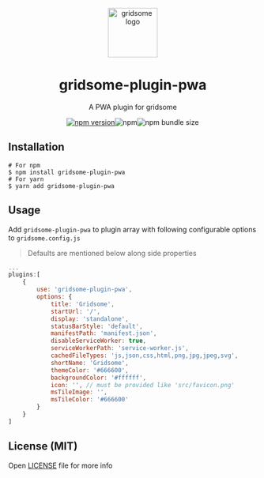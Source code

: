 <p align="center">
    <a href="https://www.npmjs.com/package/gridsome-plugin-pwa">
      <img src="https://gridsome.org/logos/logo-circle-light.svg" alt="gridsome logo" width="100px"/>
    </a>
    <h1 align="center">gridsome-plugin-pwa</h1>
    <p align="center"> A PWA plugin for gridsome </p>
    <p align="center"><a href="https://npmjs.com/package/gridsome-plugin-pwa"><img src="https://badge.fury.io/js/gridsome-plugin-pwa.svg" alt="npm version"></a><img alt="npm" src="https://img.shields.io/npm/dt/gridsome-plugin-pwa"><img alt="npm bundle size" src="https://img.shields.io/bundlephobia/minzip/gridsome-plugin-pwa"></p>
</p>

## Installation

```
# For npm
$ npm install gridsome-plugin-pwa
# For yarn
$ yarn add gridsome-plugin-pwa
```

## Usage

Add `gridsome-plugin-pwa` to plugin array with following configurable options to `gridsome.config.js`

> Defaults are mentioned below along side properties

```js
...
plugins:[
    {
        use: 'gridsome-plugin-pwa',
        options: {
            title: 'Gridsome',
            startUrl: '/',
            display: 'standalone',
            statusBarStyle: 'default',
            manifestPath: 'manifest.json',
            disableServiceWorker: true,
            serviceWorkerPath: 'service-worker.js',
            cachedFileTypes: 'js,json,css,html,png,jpg,jpeg,svg',
            shortName: 'Gridsome',
            themeColor: '#666600',
            backgroundColor: '#ffffff',
            icon: '', // must be provided like 'src/favicon.png'
            msTileImage: '',
            msTileColor: '#666600'
        }
    }
]
```

## License (MIT)

Open [LICENSE](./LICENSE) file for more info
